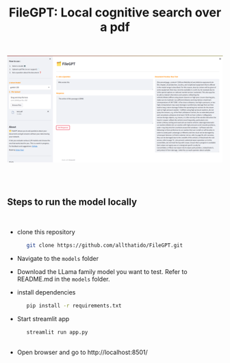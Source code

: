 <h1 align="center"> FileGPT: Local cognitive search over a pdf </h1>
</br>
<p align="center"><img src="media/FileGPT.png"></p>
</br>
</br>

## Steps to run the model locally
</br>
 
 - clone this repository
   ```bash
      git clone https://github.com/allthatido/FileGPT.git

 - Navigate to the `models` folder

 - Download the LLama family model you want to test. Refer to README.md in the `models` folder.

 - install dependencies
   ```bash
      pip install -r requirements.txt

 - Start streamlit app
   ```bash
      streamlit run app.py
 
 - Open browser and go to http://localhost:8501/